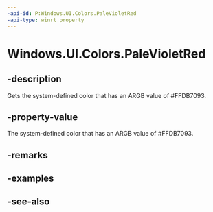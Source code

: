 ```yaml
---
-api-id: P:Windows.UI.Colors.PaleVioletRed
-api-type: winrt property
---
```


<!-- Property syntax
public Windows.UI.Color PaleVioletRed { get; }
-->

# Windows.UI.Colors.PaleVioletRed

## -description

Gets the system-defined color that has an ARGB value of #FFDB7093.



## -property-value

The system-defined color that has an ARGB value of #FFDB7093.

## -remarks

## -examples

## -see-also
